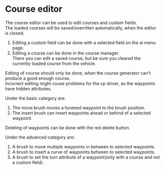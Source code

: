 # Course editor  
The course editor can be used to edit courses and custom fields.  
The loaded courses will be saved/overritten automatically, when the editor is closed.  
  
1) Editing a custom field can be done with a selected field on the ai menu page.  
2) Editing a course can be done in the course manager.    
      There you can edit a saved course, but be sure you cleared the currently loaded course from the vehicle.  
  
Editing of course should only be done, when the course generator can't produce a good enough course.  
Incorrect editing might couse problems for the cp driver, as the waypoints have hidden attributes.  


  
Under the basic category are:  
1) The move brush moves a hovered waypoint to the brush position.  
2) The insert brush can insert waypoints ahead or behind of a selected waypoint.  
  
Deleting of waypoints can be done with the red delete button.  


  
Under the advanced category are:  
1) A brush to move multiple waypoints in between to selected waypoints.  
2) A brush to insert a curve of waypoints between to selected waypoints.  
3) A brush to set the turn attribute of a waypoint(only with a course and not a custom field).  


